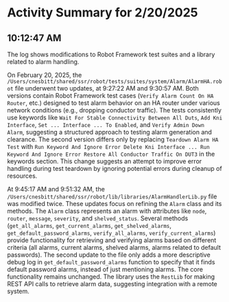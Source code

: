 # Activity Summary for 2/20/2025

## 10:12:47 AM
The log shows modifications to Robot Framework test suites and a library related to alarm handling.

On February 20, 2025, the `/Users/cnesbitt/shared/ssr/robot/tests/suites/system/Alarm/AlarmHA.robot` file underwent two updates, at 9:27:22 AM and 9:30:57 AM.  Both versions contain Robot Framework test cases (`Verify Alarm Count On HA Router`, etc.) designed to test alarm behavior on an HA router under various network conditions (e.g., dropping conductor traffic).  The tests consistently use keywords like `Wait For Stable Connectivity Between All Duts`, `Add Kni Interface`, `Set ... Interface ... To Enabled`, and `Verify Admin Down Alarm`, suggesting a structured approach to testing alarm generation and clearance. The second version differs only by replacing  `Teardown Alarm HA Test` with `Run Keyword And Ignore Error Delete Kni Interface ... Run Keyword And Ignore Error Restore All Conductor Traffic On DUT3` in the keywords section. This change suggests an attempt to improve error handling during test teardown by ignoring potential errors during cleanup of resources.

At 9:45:17 AM and 9:51:32 AM, the  `/Users/cnesbitt/shared/ssr/robot/lib/libraries/AlarmHandlerLib.py` file was modified twice. These updates focus on refining the `Alarm` class and its methods.  The `Alarm` class represents an alarm with attributes like `node`, `router`, `message`, `severity`, and `shelved_status`. Several methods (`get_all_alarms`, `get_current_alarms`, `get_shelved_alarms`, `get_default_password_alarms`, `verify_all_alarms`, `verify_current_alarms`) provide functionality for retrieving and verifying alarms based on different criteria (all alarms, current alarms, shelved alarms, alarms related to default passwords).  The second update to the file only adds a more descriptive debug log in `get_default_password_alarms` function to specify that it finds default password alarms, instead of just mentioning alarms.  The core functionality remains unchanged.  The library uses the `RestLib` for making REST API calls to retrieve alarm data, suggesting integration with a remote system.
